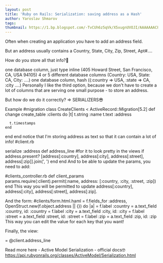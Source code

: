 ```yaml
---
layout: post
title: 'Ruby on Rails: Serialization: saving address as a Hash'
author: Yaroslav Shmarov
tags: 
thumbnail: https://1.bp.blogspot.com/-TvCUh6z5qVk/X5xugnUVOJI/AAAAAAACFKk/ZPe3-lNHn3MPwEEE7ZNHOk6Jw_HLHMpiQCLcBGAsYHQ/s72-c/serialize%2Baddress%2Blogo.png
---
```



Often when creating an application you have to add an address field. 

But an address usually contains a Country, State, City, Zip, Street, Apt#.... 

How do you store all that info?🤔

one database column, just type inline (405 Howard Street, San Francisco, CA, USA 94105)
4 or 5 different database columns (Country: USA, State: CA, City: ....)
one database column, hash ({:country => USA, :state => CA, :city ....)
Personally I like the third option, because we don't have to create a lot of columns that are serving one small purpose - to store an address.

But how do we do it correctly? => SERIALIZERS😎

Example
#migration
class CreateClients < ActiveRecord::Migration[5.2]
  def change
    create_table :clients do |t|
      t.string :name
      t.text :address

      t.timestamps
    end
  end
end
notice that I'm storing address as text so that it can contain a lot of info!
  #client.rb

  serialize :address
  def address_line #for it to look pretty in the views
    if address.present?
      [address[:country], address[:city], address[:street], address[:zip]].join(', ')
    end
  end
And to be able to update the params, you need to add:

#clients_controller.rb
    def client_params
      params.require(:client).permit(:name, address: [:country, :city, :street, :zip])
    end
This way you will be permitted to update address[:country], address[:city], address[:street], address[:zip].

And the form:
#clients/form.html.haml
= f.fields_for :address, OpenStruct.new(f.object.address || {}) do |a|
    = f.label :country
    = a.text_field :country, id: :country
    = f.label :city
    = a.text_field :city, id: :city
    = f.label :street
    = a.text_field :street, id: :street
    = f.label :zip
    = a.text_field :zip, id: :zip
This way you can edit the value for each key that you want! 

Finally, the view:

  = @client.address_line


Read more here - Active Model Serialization - official docs🤓
https://api.rubyonrails.org/classes/ActiveModel/Serialization.html